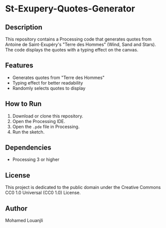 # St-Exupery-Quotes-Generator

## Description
This repository contains a Processing code that generates quotes from Antoine de Saint-Exupéry's "Terre des Hommes" (Wind, Sand and Stars). The code displays the quotes with a typing effect on the canvas.

## Features
- Generates quotes from "Terre des Hommes"
- Typing effect for better readability
- Randomly selects quotes to display

## How to Run
1. Download or clone this repository.
2. Open the Processing IDE.
3. Open the `.pde` file in Processing.
4. Run the sketch.

## Dependencies
- Processing 3 or higher

## License
This project is dedicated to the public domain under the Creative Commons CC0 1.0 Universal (CC0 1.0) License.

## Author
Mohamed Louanjli
